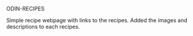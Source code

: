 ODIN-RECIPES

Simple recipe webpage with links to the recipes.
Added the images and descriptions to each recipes.


 

